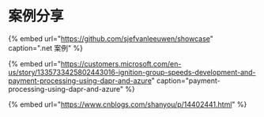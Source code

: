 # 案例分享

{% embed url="https://github.com/sjefvanleeuwen/showcase" caption=".net 案例" %}

{% embed url="https://customers.microsoft.com/en-us/story/1335733425802443016-ignition-group-speeds-development-and-payment-processing-using-dapr-and-azure" caption="payment-processing-using-dapr-and-azure" %}

{% embed url="https://www.cnblogs.com/shanyou/p/14402441.html" %}



